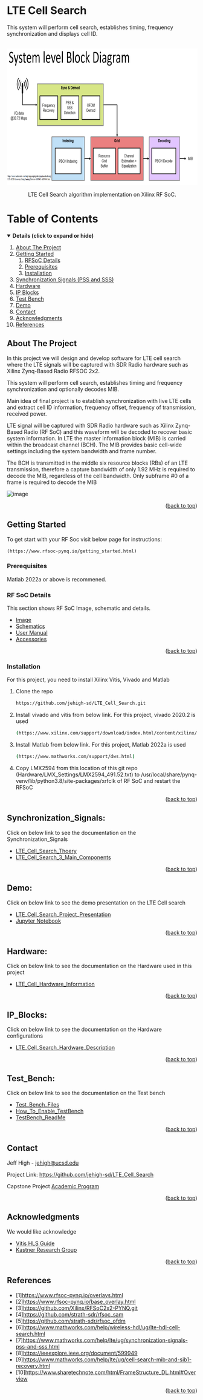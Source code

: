 # LTE Cell Search
This system will perform cell search, establishes timing, frequency synchronization and displays cell ID.
<div id="top"></div>




<!-- PROJECT SHIELDS -->
<!--
*** I'm using markdown "reference style" links for readability.
*** Reference links are enclosed in brackets [ ] instead of parentheses ( ).
*** See the bottom of this document for the declaration of the reference variables
*** for contributors-url, forks-url, etc. This is an optional, concise syntax you may use.
*** https://www.markdownguide.org/basic-syntax/#reference-style-links
-->


<!-- PROJECT LOGO -->
<br />
<div align="center">
  <a href="https://github.com/jehigh-sd/LTE_Cell_Search">
    <img src="IMAGES/BD.png" alt="Logo" width="660" height="360">
  </a>

  <p align="center">
    LTE Cell Search algorithm implementation on Xilinx RF SoC.
  </p>
</div>



# Table of Contents
<details open>
<summary><b>Details (click to expand or hide)</b></summary>
<!-- MarkdownTOC -->

1. [About The Project](#about-the-project)
1. [Getting Started](#getting-started)
	1. [RFSoC Details](#rf-soc-details)
	1. [Prerequisites](#prerequisites)
	1. [Installation](#installation)
1. [Synchronization Signals (PSS and SSS)](#Synchronization_Signals)
1. [Hardware](#Hardware)
1. [IP Blocks](#IP_Blocks)
1. [Test Bench](#Test_Bench)
1. [Demo](#demo)
1. [Contact](#contact)
1. [Acknowledgments](#acknowledgments)
1. [References](#references)

<!-- /MarkdownTOC -->
</details>


<!-- ABOUT THE PROJECT -->
## About The Project

In this project we will design and develop software for LTE cell search where the LTE signals will be captured with SDR Radio hardware such as Xilinx Zynq-Based Radio RFSOC 2x2.

This system will perform cell search, establishes timing and frequency synchronization and optionally decodes MIB.

Main idea of final project is to establish synchronization with live LTE cells and extract cell ID information, frequency offset, frequency of transmission, received power.

LTE signal will be captured with SDR Radio hardware such as Xilinx Zynq-Based Radio (RF SoC) and this waveform will be decoded to recover basic system information. In LTE the master information block (MIB) is carried within the broadcast channel (BCH). The MIB provides basic cell-wide settings including the system bandwidth and frame number.

The BCH is transmitted in the middle six resource blocks (RBs) of an LTE transmission, therefore a capture bandwidth of only 1.92 MHz is required to decode the MIB, regardless of the cell bandwidth. Only subframe #0 of a frame is required to decode the MIB

![image](https://user-images.githubusercontent.com/77175120/171319703-b1458e3a-5ede-4891-a12f-7d03127a3fa8.png)

<p align="right">(<a href="#top">back to top</a>)</p>


<!-- GETTING STARTED -->
## Getting Started

To get start with your RF Soc visit below page for instructions:

	(https://www.rfsoc-pynq.io/getting_started.html)

### Prerequisites

Matlab 2022a or above is recommened.
  
<!-- RFSOC-DETAILS -->
### RF SoC Details

This section shows RF SoC Image, schematic and details.

* [Image](http://www.pynq.io/board.html)
* [Schematics](https://www.rfsoc-pynq.io/pdf/HTG-ZRF2-XUP_REV_11_Schematic_20Jan21.pdf)
* [User Manual](https://www.rfsoc-pynq.io/pdf/RFSoC_2x2_UG.pdf)
* [Accessories](https://www.rfsoc-pynq.io/accessories.html)

<p align="right">(<a href="#top">back to top</a>)</p>

### Installation

For this project, you need to install Xilinx Vitis, Vivado and Matlab

1. Clone the repo
   ```sh
   https://github.com/jehigh-sd/LTE_Cell_Search.git
   ```
2. Install vivado and vitis from below link. For this project, vivado 2020.2 is used
   ```sh
   (https://www.xilinx.com/support/download/index.html/content/xilinx/en/downloadNav/vivado-design-tools/archive.html)
   ```
3. Install Matlab from below link. For this project, Matlab 2022a is used
   ```sh
   (https://www.mathworks.com/support/dws.html)
   ```
4. Copy LMX2594 from this location of this git repo (Hardware/LMX_Settings/LMX2594_491.52.txt) to /usr/local/share/pynq-venv/lib/python3.8/site-packages/xrfclk of RF SoC and restart the RFSoC

<p align="right">(<a href="#top">back to top</a>)</p>

<!-- Synchronization_Signals -->
<a id="Synchronization_Signals"></a>
## Synchronization_Signals:

Click on below link to see the documentation on the Synchronization_Signals
* [LTE_Cell_Search_Thoery](https://github.com/jehigh-sd/LTE_Cell_Search/blob/main/DOCUMENTATION/LTE_Cell_Search_Thoery.docx)
* [LTE_Cell_Search_3_Main_Components](https://github.com/jehigh-sd/LTE_Cell_Search/blob/main/DOCUMENTATION/LTE_Cell_Search_3_Main_Components.pptx)

<p align="right">(<a href="#top">back to top</a>)</p>

<!-- DEMO -->
<a id="demo"></a>
## Demo:
Click on below link to see the demo presentation on the LTE Cell search

* [LTE_Cell_Search_Project_Presentation](https://github.com/jehigh-sd/LTE_Cell_Search/tree/main/DOCUMENTATION/presentation)
* [Jupyter Notebook](https://github.com/jehigh-sd/LTE_Cell_Search/tree/main/NOTEBOOKS)

<p align="right">(<a href="#top">back to top</a>)</p>

<!-- Hardware -->
<a id="Hardware"></a>
## Hardware:

Click on below link to see the documentation on the Hardware used in this project
* [LTE_Cell_Hardware_Information](https://github.com/jehigh-sd/LTE_Cell_Search/blob/main/DOCUMENTATION/LTE_Cell_Hardware_Info.docx)

<p align="right">(<a href="#top">back to top</a>)</p>

<!-- IP_Blocks -->
<a id="IP_Blocks"></a>
## IP_Blocks:

Click on below link to see the documentation on the Hardware configurations
* [LTE_Cell_Search_Hardware_Description](https://github.com/jehigh-sd/LTE_Cell_Search/blob/main/DOCUMENTATION/LTE_Cell_Search_Hardware_Description.pptx)

<p align="right">(<a href="#top">back to top</a>)</p>

<!-- Test_Bench -->
<a id="Test_Bench"></a>
## Test_Bench:

Click on below link to see the documentation on the Test bench
* [Test_Bench_Files](https://github.com/jehigh-sd/LTE_Cell_Search/tree/main/TEST_BENCH)
* [How_To_Enable_TestBench](https://github.com/jehigh-sd/LTE_Cell_Search/blob/main/TEST_BENCH/Test_Bench_Procedure.docx)
* [TestBench_ReadMe](https://github.com/jehigh-sd/LTE_Cell_Search/blob/main/TEST_BENCH/Readme.txt)

<p align="right">(<a href="#top">back to top</a>)</p>

<!-- CONTACT -->
## Contact

Jeff High - jehigh@ucsd.edu

Project Link: https://github.com/jehigh-sd/LTE_Cell_Search

Capstone Project [Academic Program](https://jacobsschool.ucsd.edu/mas/wes)

<p align="right">(<a href="#top">back to top</a>)</p>



<!-- ACKNOWLEDGMENTS -->
## Acknowledgments

We would like acknowledge

* [Vitis HLS Guide](https://pp4fpgas.readthedocs.io/en/latest/)
* [Kastner Research Group](https://kastner.ucsd.edu/)

<p align="right">(<a href="#top">back to top</a>)</p>


<!-- REFERENCES -->
## References

* [1]https://www.rfsoc-pynq.io/overlays.html
* [2]https://www.rfsoc-pynq.io/base_overlay.html
* [3]https://github.com/Xilinx/RFSoC2x2-PYNQ.git
* [4]https://github.com/strath-sdr/rfsoc_sam
* [5]https://github.com/strath-sdr/rfsoc_ofdm
* [6]https://www.mathworks.com/help/wireless-hdl/ug/lte-hdl-cell-search.html 
* [7]https://www.mathworks.com/help/lte/ug/synchronization-signals-pss-and-sss.html
* [8]https://ieeexplore.ieee.org/document/599949
* [9]https://www.mathworks.com/help/lte/ug/cell-search-mib-and-sib1-recovery.html
* [10]https://www.sharetechnote.com/html/FrameStructure_DL.html#Overview

<p align="right">(<a href="#top">back to top</a>)</p>
